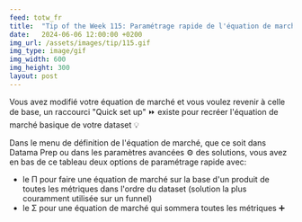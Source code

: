 ```yaml
---
feed: totw_fr
title:  "Tip of the Week 115: Paramétrage rapide de l'équation de marché"
date:   2024-06-06 12:00:00 +0200
img_url: /assets/images/tip/115.gif
img_type: image/gif
img_width: 600
img_height: 300
layout: post
---
```


Vous avez modifié votre équation de marché et vous voulez revenir à celle de base, un raccourci "Quick set up" ⏩ existe pour recréer l'équation de marché basique de votre dataset 💡  

Dans le menu de définition de l'équation de marché, que ce soit dans Datama Prep ou dans les paramètres avancées ⚙️ des solutions, vous avez en bas de ce tableau deux options de paramétrage rapide avec:
  * le Π pour faire une équation de marché sur la base d'un produit de toutes les métriques dans l'ordre du dataset (solution la plus couramment utilisée sur un funnel)
  * le Σ pour une équation de marché qui sommera toutes les métriques ➕

